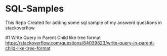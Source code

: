# SQL-Samples

This Repo Created for adding some sql sample of my answerd questions in stackoverflow

#1
Write Query in Parent Child like tree format
https://stackoverflow.com/questions/64039823/write-query-in-parent-child-like-tree-format
